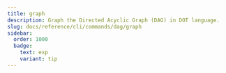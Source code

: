 ```yaml
---
title: graph
description: Graph the Directed Acyclic Graph (DAG) in DOT language.
slug: docs/reference/cli/commands/dag/graph
sidebar:
  order: 1000
  badge:
    text: exp
    variant: tip
---
```


<!-- This page is intentionally empty. Commands are defined in `src/pages/docs/reference/cli/commands/[...slug.astro] -->
<!-- This file is a placeholder to ensure that other pages see commands in their sidebars, and so that the data is accessible in the docs collection. -->
